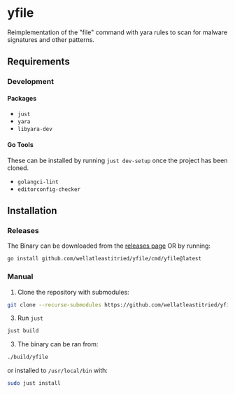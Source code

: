 # yfile

Reimplementation of the "file" command with yara rules to scan for malware signatures and other patterns.

## Requirements

### Development

#### Packages
- `just`
- `yara`
- `libyara-dev`

#### Go Tools
These can be installed by running `just dev-setup` once the project has been cloned.
- `golangci-lint`
- `editorconfig-checker`

## Installation

### Releases
The Binary can be downloaded from the [releases page](https://github.com/wellatleastitried/yfile/releases) OR by running:
```bash
go install github.com/wellatleastitried/yfile/cmd/yfile@latest
```

### Manual
1. Clone the repository with submodules:
```bash
git clone --recurse-submodules https://github.com/wellatleastitried/yfile.git
```

3. Run `just`
```bash
just build
```

3. The binary can be ran from:
```bash
./build/yfile
```
or installed to `/usr/local/bin` with:
```bash
sudo just install
```
